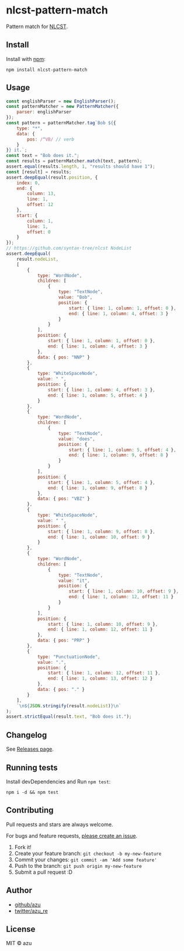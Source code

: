 # nlcst-pattern-match

Pattern match for [NLCST](https://github.com/syntax-tree/nlcst).

## Install

Install with [npm](https://www.npmjs.com/):

    npm install nlcst-pattern-match

## Usage

```js
const englishParser = new EnglishParser();
const patternMatcher = new PatternMatcher({
    parser: englishParser
});
const pattern = patternMatcher.tag`Bob ${{
    type: "*",
    data: {
        pos: /^VB/ // verb
    }
}} it.`;
const text = "Bob does it.";
const results = patternMatcher.match(text, pattern);
assert.equal(results.length, 1, "results should have 1");
const [result] = results;
assert.deepEqual(result.position, {
    index: 0,
    end: {
        column: 13,
        line: 1,
        offset: 12
    },
    start: {
        column: 1,
        line: 1,
        offset: 0
    }
});
// https://github.com/syntax-tree/nlcst NodeList
assert.deepEqual(
    result.nodeList,
    [
        {
            type: "WordNode",
            children: [
                {
                    type: "TextNode",
                    value: "Bob",
                    position: {
                        start: { line: 1, column: 1, offset: 0 },
                        end: { line: 1, column: 4, offset: 3 }
                    }
                }
            ],
            position: {
                start: { line: 1, column: 1, offset: 0 },
                end: { line: 1, column: 4, offset: 3 }
            },
            data: { pos: "NNP" }
        },
        {
            type: "WhiteSpaceNode",
            value: " ",
            position: {
                start: { line: 1, column: 4, offset: 3 },
                end: { line: 1, column: 5, offset: 4 }
            }
        },
        {
            type: "WordNode",
            children: [
                {
                    type: "TextNode",
                    value: "does",
                    position: {
                        start: { line: 1, column: 5, offset: 4 },
                        end: { line: 1, column: 9, offset: 8 }
                    }
                }
            ],
            position: {
                start: { line: 1, column: 5, offset: 4 },
                end: { line: 1, column: 9, offset: 8 }
            },
            data: { pos: "VBZ" }
        },
        {
            type: "WhiteSpaceNode",
            value: " ",
            position: {
                start: { line: 1, column: 9, offset: 8 },
                end: { line: 1, column: 10, offset: 9 }
            }
        },
        {
            type: "WordNode",
            children: [
                {
                    type: "TextNode",
                    value: "it",
                    position: {
                        start: { line: 1, column: 10, offset: 9 },
                        end: { line: 1, column: 12, offset: 11 }
                    }
                }
            ],
            position: {
                start: { line: 1, column: 10, offset: 9 },
                end: { line: 1, column: 12, offset: 11 }
            },
            data: { pos: "PRP" }
        },
        {
            type: "PunctuationNode",
            value: ".",
            position: {
                start: { line: 1, column: 12, offset: 11 },
                end: { line: 1, column: 13, offset: 12 }
            },
            data: { pos: "." }
        }
    ],
    `\n${JSON.stringify(result.nodeList)}\n`
);
assert.strictEqual(result.text, "Bob does it.");

```

## Changelog

See [Releases page](https://github.com/azu/nlp-pattern-match/releases).

## Running tests

Install devDependencies and Run `npm test`:

    npm i -d && npm test

## Contributing

Pull requests and stars are always welcome.

For bugs and feature requests, [please create an issue](https://github.com/azu/nlp-pattern-match/issues).

1. Fork it!
2. Create your feature branch: `git checkout -b my-new-feature`
3. Commit your changes: `git commit -am 'Add some feature'`
4. Push to the branch: `git push origin my-new-feature`
5. Submit a pull request :D

## Author

- [github/azu](https://github.com/azu)
- [twitter/azu_re](https://twitter.com/azu_re)

## License

MIT © azu
